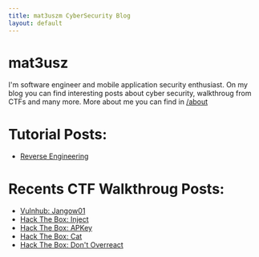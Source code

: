 ```yaml
---
title: mat3uszm CyberSecurity Blog
layout: default
---
```


# mat3usz 
I'm software engineer and mobile application security enthusiast. 
On my blog you can find interesting posts about cyber security, walkthroug from CTFs and many more.
More about me you can find in [/about](/sites/about.md)   

# Tutorial Posts:
* [Reverse Engineering](/posts/reverseEng.md)


# Recents CTF Walkthroug Posts:
* [Vulnhub: Jangow01](/posts/jangow01.md)
* [Hack The Box: Inject](/posts/htb_inject.md)
* [Hack The Box: APKey](/posts/apkey.md)
* [Hack The Box: Cat](/posts/cat.md)
* [Hack The Box: Don't Overreact](/posts/dontoverreact.md)
